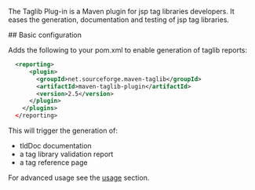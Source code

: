
The Taglib Plug-in is a Maven plugin for jsp tag libraries developers.
It eases the generation, documentation and testing of jsp tag libraries.


## Basic configuration


Adds the following to your pom.xml to enable generation of taglib
reports:

```xml
  <reporting>
      <plugin>
        <groupId>net.sourceforge.maven-taglib</groupId>
        <artifactId>maven-taglib-plugin</artifactId>
        <version>2.5</version>
      </plugin>
    </plugins>
  </reporting>
```

This will trigger the generation of:

-   tldDoc documentation
-   a tag library validation report
-   a tag reference page

For advanced usage see the [usage](usage.html) section.

